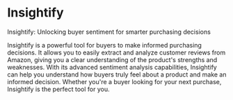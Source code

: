 # Insightify
Insightify: Unlocking buyer sentiment for smarter purchasing decisions

Insightify is a powerful tool for buyers to make informed purchasing decisions. It allows you to easily extract and analyze customer reviews from Amazon, giving you a clear understanding of the product's strengths and weaknesses. With its advanced sentiment analysis capabilities, Insightify can help you understand how buyers truly feel about a product and make an informed decision. Whether you're a buyer looking for your next purchase, Insightify is the perfect tool for you.
